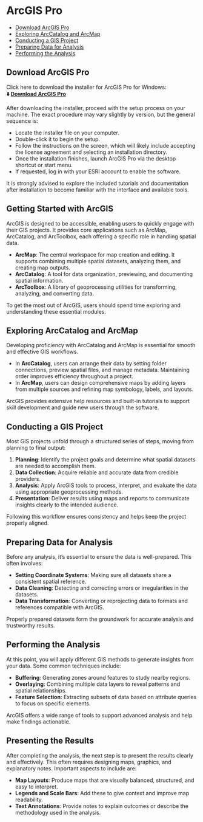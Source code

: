 # ArcGIS Pro

* [Download ArcGIS Pro](#download-arcgis-pro)
* [Exploring ArcCatalog and ArcMap](#exploring-arccatalog-and-arcmap)
* [Conducting a GIS Project](#conducting-a-gis-project)
* [Preparing Data for Analysis](#preparing-data-for-analysis)
* [Performing the Analysis](#performing-the-analysis)

## Download ArcGIS Pro

Click here to download the installer for ArcGIS Pro for Windows:       
**⬇️ [Download ArcGIS Pro](*)**

After downloading the installer, proceed with the setup process on your machine. The exact procedure may vary slightly by version, but the general sequence is:

* Locate the installer file on your computer.
* Double-click it to begin the setup.
* Follow the instructions on the screen, which will likely include accepting the license agreement and selecting an installation directory.
* Once the installation finishes, launch ArcGIS Pro via the desktop shortcut or start menu.
* If requested, log in with your ESRI account to enable the software.

It is strongly advised to explore the included tutorials and documentation after installation to become familiar with the interface and available tools.

## Getting Started with ArcGIS

ArcGIS is designed to be accessible, enabling users to quickly engage with their GIS projects. It provides core applications such as ArcMap, ArcCatalog, and ArcToolbox, each offering a specific role in handling spatial data.

* **ArcMap**: The central workspace for map creation and editing. It supports combining multiple spatial datasets, analyzing them, and creating map outputs.
* **ArcCatalog**: A tool for data organization, previewing, and documenting spatial information.
* **ArcToolbox**: A library of geoprocessing utilities for transforming, analyzing, and converting data.

To get the most out of ArcGIS, users should spend time exploring and understanding these essential modules.

## Exploring ArcCatalog and ArcMap

Developing proficiency with ArcCatalog and ArcMap is essential for smooth and effective GIS workflows.

* In **ArcCatalog**, users can arrange their data by setting folder connections, preview spatial files, and manage metadata. Maintaining order improves efficiency throughout a project.
* In **ArcMap**, users can design comprehensive maps by adding layers from multiple sources and refining map symbology, labels, and layouts.

ArcGIS provides extensive help resources and built-in tutorials to support skill development and guide new users through the software.

## Conducting a GIS Project

Most GIS projects unfold through a structured series of steps, moving from planning to final output:

1. **Planning**: Identify the project goals and determine what spatial datasets are needed to accomplish them.
2. **Data Collection**: Acquire reliable and accurate data from credible providers.
3. **Analysis**: Apply ArcGIS tools to process, interpret, and evaluate the data using appropriate geoprocessing methods.
4. **Presentation**: Deliver results using maps and reports to communicate insights clearly to the intended audience.

Following this workflow ensures consistency and helps keep the project properly aligned.

## Preparing Data for Analysis

Before any analysis, it’s essential to ensure the data is well-prepared. This often involves:

* **Setting Coordinate Systems**: Making sure all datasets share a consistent spatial reference.
* **Data Cleaning**: Detecting and correcting errors or irregularities in the datasets.
* **Data Transformation**: Converting or reprojecting data to formats and references compatible with ArcGIS.

Properly prepared datasets form the groundwork for accurate analysis and trustworthy results.

## Performing the Analysis

At this point, you will apply different GIS methods to generate insights from your data. Some common techniques include:

* **Buffering**: Generating zones around features to study nearby regions.
* **Overlaying**: Combining multiple data layers to reveal patterns and spatial relationships.
* **Feature Selection**: Extracting subsets of data based on attribute queries to focus on specific elements.

ArcGIS offers a wide range of tools to support advanced analysis and help make findings actionable.

## Presenting the Results

After completing the analysis, the next step is to present the results clearly and effectively. This often requires designing maps, graphics, and explanatory notes. Important aspects to include are:

* **Map Layouts**: Produce maps that are visually balanced, structured, and easy to interpret.
* **Legends and Scale Bars**: Add these to give context and improve map readability.
* **Text Annotations**: Provide notes to explain outcomes or describe the methodology used in the analysis.
